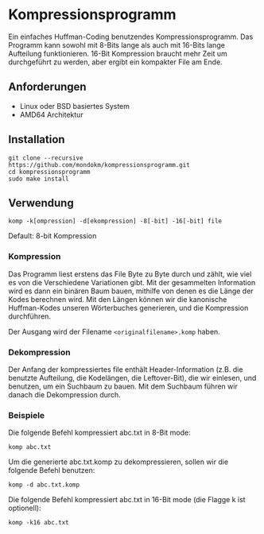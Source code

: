 # Kompressionsprogramm
Ein einfaches Huffman-Coding benutzendes Kompressionsprogramm. Das Programm kann sowohl mit 8-Bits lange als auch mit 16-Bits lange Aufteilung funktionieren. 16-Bit Kompression braucht mehr Zeit um durchgeführt zu werden, aber ergibt ein kompakter File am Ende.

## Anforderungen
* Linux oder BSD basiertes System
* AMD64 Architektur

## Installation

```
git clone --recursive https://github.com/mondokm/kompressionsprogramm.git
cd kompressionsprogramm
sudo make install
```

## Verwendung

```
komp -k[ompression] -d[ekompression] -8[-bit] -16[-bit] file
```
Default: 8-bit Kompression

### Kompression

Das Programm liest erstens das File Byte zu Byte durch und zählt, wie viel es von die Verschiedene Variationen gibt. Mit der gesammelten Information wird es dann ein binären Baum bauen, mithilfe von denen es die Länge der Kodes berechnen wird. Mit den Längen können wir die kanonische Huffman-Kodes unseren Wörterbuches generieren, und die Kompression durchführen.

Der Ausgang wird der Filename `<originalfilename>.komp` haben.

### Dekompression

Der Anfang der kompressiertes file enthält Header-Information (z.B. die benutzte Aufteilung, die Kodelängen, die Leftover-Bit), die wir einlesen, und benutzen, um ein Suchbaum zu bauen. Mit dem Suchbaum führen wir danach die Dekompression durch.

### Beispiele

Die folgende Befehl kompressiert abc.txt in 8-Bit mode:
```
komp abc.txt
```

Um die generierte abc.txt.komp zu dekompressieren, sollen wir die folgende Befehl benutzen:
```
komp -d abc.txt.komp
```

Die folgende Befehl kompressiert abc.txt in 16-Bit mode (die Flagge k ist optionell):
```
komp -k16 abc.txt
```